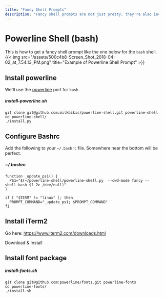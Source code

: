 ```yaml
---
title: "Fancy Shell Prompts"
description: "Fancy shell prompts are not just pretty, they're also incredibly practical. With the powerline prompt, you'll always know what `branch` your working on, if there are any uncommitted changes and the exit code of the last command."
---
```


# Powerline Shell (bash)


This is how to get a fancy shell prompt like the one below for the `bash` shell.
{{< img src="/assets/500c4b8-Screen_Shot_2018-04-02_at_7.54.13_PM.png" title="Example of Powerline Shell Prompt" >}}

## Install powerline

We'll use the [powerline](https://github.com/milkbikis/powerline-shell) port for `bash`.

##### install-powerline.sh
```shell
git clone git@github.com:milkbikis/powerline-shell.git powerline-shell
cd powerline-shell/
./install.py
```

## Configure Bashrc

Add the following to your `~/.bashrc` file. Somewhere near the bottom will be perfect.

##### ~/.bashrc
```shell
function _update_ps1() {
  PS1="$(~/powerline-shell/powerline-shell.py  --cwd-mode fancy --shell bash $? 2> /dev/null)"
}

if [ "$TERM" != "linux" ]; then
  PROMPT_COMMAND="_update_ps1; $PROMPT_COMMAND"
fi
```

## Install iTerm2

Go here: https://www.iterm2.com/downloads.html

Download & Install

## Install font package

##### install-fonts.sh
```shell
git clone git@github.com:powerline/fonts.git powerline-fonts
cd powerline-fonts/
./install.sh
```
